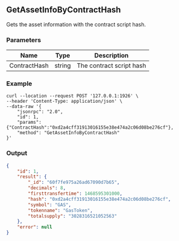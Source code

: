 ## GetAssetInfoByContractHash

Gets the asset information with the contract script hash.

### Parameters

| Name         | Type   | Description |
| ---------------- | -------------- | ------- |
| ContractHash    | string | The contract script hash |

### Example
```shell
curl --location --request POST '127.0.0.1:1926' \
--header 'Content-Type: application/json' \
--data-raw '{
    "jsonrpc": "2.0",
    "id": 1,
    "params": {"ContractHash":"0xd2a4cff31913016155e38e474a2c06d08be276cf"},
    "method": "GetAssetInfoByContractHash"
}'
```

### Output

```json
{
    "id": 1,
    "result": {
        "_id": "60f7fe975a26ad67090d7b65",
        "decimals": 8,
        "firsttransfertime": 1468595301000,
        "hash": "0xd2a4cff31913016155e38e474a2c06d08be276cf",
        "symbol": "GAS",
        "tokenname": "GasToken",
        "totalsupply": "3028316521052563"
    },
    "error": null
}
```

